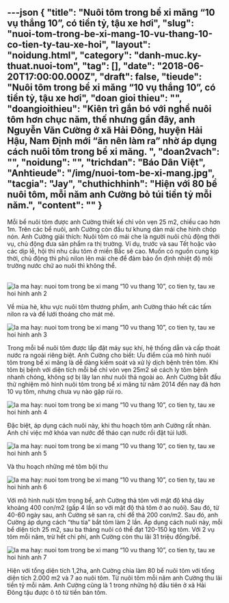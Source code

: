 ---json
{
    "title": "Nuôi tôm trong bể xi măng “10 vụ thắng 10”, có tiền tỷ, tậu xe hơi",
    "slug": "nuoi-tom-trong-be-xi-mang-10-vu-thang-10-co-tien-ty-tau-xe-hoi",
    "layout": "noidung.html",
    "category": "danh-muc.ky-thuat.nuoi-tom",
    "tag": [],
    "date": "2018-06-20T17:00:00.000Z",
    "draft": false,
    "tieude": "Nuôi tôm trong bể xi măng “10 vụ thắng 10”, có tiền tỷ, tậu xe hơi",
    "doan gioi thieu": "",
    "doangioithieu": "Kiên trì gắn bó với nghề nuôi tôm hơn chục năm, thế nhưng gần đây, anh Nguyễn Văn Cường ở xã Hải Đông, huyện Hải Hậu, Nam Định mới “ăn nên làm ra” nhờ áp dụng cách nuôi tôm trong bể xi măng. ",
    "doan2vach": "",
    "noidung": "",
    "trichdan": "Báo Dân Việt",
    "Anhtieude": "/img/nuoi-tom-be-xi-mang.jpg",
    "tacgia": "Jay",
    "chuthichhinh": "Hiện với 80 bể nuôi tôm, mỗi năm anh Cường bỏ túi tiền tỷ mỗi năm.",
    "__content__": ""
}
---
<p>Mỗi bể nu&ocirc;i t&ocirc;m được anh Cường thiết kế chỉ vỏn vẹn 25 m2, chiều cao hơn 1m. Tr&ecirc;n c&aacute;c bể nu&ocirc;i, anh Cường c&ograve;n đầu tư khung d&agrave;n m&aacute;i che h&igrave;nh ch&oacute;p n&oacute;n. Anh Cường giải th&iacute;ch: Nu&ocirc;i t&ocirc;m c&oacute; m&aacute;i che l&agrave; người nu&ocirc;i chủ động thời vụ, chủ động đưa sản phẩm ra thị trường. V&iacute; dụ, trước v&agrave; sau Tết hoặc v&agrave;o c&aacute;c dịp lễ, hội th&igrave; nhu cầu t&ocirc;m ở miền Bắc sẽ cao. Muốn c&oacute; nguồn cung kịp thời, chủ động th&igrave; phủ nilon l&ecirc;n m&aacute;i che để đảm bảo ổn định nhiệt độ m&ocirc;i trường nước&nbsp;chứ ao nu&ocirc;i th&igrave; kh&ocirc;ng thể.</p>

<p>&nbsp;<img alt="la ma hay: nuoi tom trong be xi mang “10 vu thang 10”, co tien ty, tau xe hoi hinh anh 2" src="http://streaming1.danviet.vn/upload/2-2018/images/2018-05-28/La-ma-hay-Nuoi-tom-trong-be-10-vu-thang-ca-10-lai-tien-ty-tau-xe-hoi-img_5215-1527502417-width640height426.jpg" title="LẠ MÀ HAY: Nuôi tôm trong bể xi măng “10 vụ thắng 10”, có tiền tỷ, tậu xe hơi hình ảnh 2" /></p>

<p>Về m&ugrave;a h&egrave;, khu vực nu&ocirc;i t&ocirc;m thương phẩm, anh Cường th&aacute;o hết c&aacute;c tấm nilon ra v&agrave; để lưới tho&aacute;ng cho m&aacute;t mẻ.</p>

<p><img alt="la ma hay: nuoi tom trong be xi mang “10 vu thang 10”, co tien ty, tau xe hoi hinh anh 3" src="http://streaming1.danviet.vn/upload/2-2018/images/2018-05-28/La-ma-hay-Nuoi-tom-trong-be-10-vu-thang-ca-10-lai-tien-ty-tau-xe-hoi-img_5238-1527502417-width640height426.jpg" title="LẠ MÀ HAY: Nuôi tôm trong bể xi măng “10 vụ thắng 10”, có tiền tỷ, tậu xe hơi hình ảnh 3" /></p>

<p>Trong mỗi bể nu&ocirc;i t&ocirc;m được lắp đặt m&aacute;y sục kh&iacute;, hệ thống dẫn v&agrave; cấp tho&aacute;t nước ra ngo&agrave;i ri&ecirc;ng biệt. Anh Cường cho biết: Ưu điểm của m&ocirc; h&igrave;nh nu&ocirc;i t&ocirc;m trong bể xi măng l&agrave; dễ d&agrave;ng kiểm so&aacute;t v&agrave; xử l&yacute; dịch bệnh tr&ecirc;n t&ocirc;m. Khi t&ocirc;m bị bệnh với diện t&iacute;ch mỗi bể chỉ vỏn vẹn 25m2 sẽ c&aacute;ch ly t&ocirc;m bệnh nhanh ch&oacute;ng, kh&ocirc;ng sợ bị l&acirc;y lan như nu&ocirc;i thả ngo&agrave;i ao. Anh Cường bắt đầu thử nghiệm m&ocirc; h&igrave;nh nu&ocirc;i t&ocirc;m trong bể xi măng từ năm 2014 đến nay đ&atilde; hơn 10 vụ t&ocirc;m, nhưng chưa vụ n&agrave;o gặp rủi ro.</p>

<p><img alt="la ma hay: nuoi tom trong be xi mang “10 vu thang 10”, co tien ty, tau xe hoi hinh anh 4" src="http://streaming1.danviet.vn/upload/2-2018/images/2018-05-28/La-ma-hay-Nuoi-tom-trong-be-10-vu-thang-ca-10-lai-tien-ty-tau-xe-hoi-img_5229-1527502417-width640height426.jpg" title="LẠ MÀ HAY: Nuôi tôm trong bể xi măng “10 vụ thắng 10”, có tiền tỷ, tậu xe hơi hình ảnh 4" /></p>

<p>Đặc biệt, &aacute;p dụng c&aacute;ch nu&ocirc;i n&agrave;y, khi thu hoạch t&ocirc;m anh Cường rất nh&agrave;n. Anh chỉ việc mở kh&oacute;a van nước để th&aacute;o cạn nước rồi&nbsp;đặt t&uacute;i lưới.</p>

<p><img alt="la ma hay: nuoi tom trong be xi mang “10 vu thang 10”, co tien ty, tau xe hoi hinh anh 5" src="http://streaming1.danviet.vn/upload/2-2018/images/2018-05-28/La-ma-hay-Nuoi-tom-trong-be-10-vu-thang-ca-10-lai-tien-ty-tau-xe-hoi-img_5257-1527502417-width640height426.jpg" title="LẠ MÀ HAY: Nuôi tôm trong bể xi măng “10 vụ thắng 10”, có tiền tỷ, tậu xe hơi hình ảnh 5" /></p>

<p>V&agrave; thu hoạch những mẻ t&ocirc;m bội thu</p>

<p><img alt="la ma hay: nuoi tom trong be xi mang “10 vu thang 10”, co tien ty, tau xe hoi hinh anh 6" src="http://streaming1.danviet.vn/upload/2-2018/images/2018-05-28/La-ma-hay-Nuoi-tom-trong-be-10-vu-thang-ca-10-lai-tien-ty-tau-xe-hoi-img_5261-1527502417-width640height426.jpg" title="LẠ MÀ HAY: Nuôi tôm trong bể xi măng “10 vụ thắng 10”, có tiền tỷ, tậu xe hơi hình ảnh 6" /></p>

<p>Với m&ocirc; h&igrave;nh nu&ocirc;i t&ocirc;m trong bể, anh Cường thả t&ocirc;m với mật độ kh&aacute; d&agrave;y khoảng 400 con/m2 (gấp 4 lần so với mật độ thả t&ocirc;m ở ao nu&ocirc;i). Sau đ&oacute;, từ 40-60 ng&agrave;y sau, anh Cường sẽ san ra, chỉ để thả 200 con/m2. Sau đ&oacute;, anh Cường &aacute;p dụng c&aacute;ch &ldquo;thu tỉa&rdquo; bắt t&ocirc;m l&agrave;m 2 lần. &Aacute;p dụng c&aacute;ch nu&ocirc;i n&agrave;y, mỗi bể diện t&iacute;ch 25 m2, sau ba th&aacute;ng nu&ocirc;i c&oacute; thể đạt 120-150 kg t&ocirc;m. Với 2 vụ t&ocirc;m mỗi năm, trừ hết chi ph&iacute;, anh Cường c&ograve;n thu l&atilde;i 31 triệu đồng/bể.</p>

<p><img alt="la ma hay: nuoi tom trong be xi mang “10 vu thang 10”, co tien ty, tau xe hoi hinh anh 7" src="http://streaming1.danviet.vn/upload/2-2018/images/2018-05-28/La-ma-hay-Nuoi-tom-trong-be-10-vu-thang-ca-10-lai-tien-ty-tau-xe-hoi-img_5273-1527502417-width640height426.jpg" title="LẠ MÀ HAY: Nuôi tôm trong bể xi măng “10 vụ thắng 10”, có tiền tỷ, tậu xe hơi hình ảnh 7" /></p>

<p>Hiện với tổng diện t&iacute;ch 1,2ha, anh Cường chia l&agrave;m 80 bể nu&ocirc;i t&ocirc;m với tổng diện t&iacute;ch 2.000 m2 v&agrave; 7 ao nu&ocirc;i t&ocirc;m. Từ nu&ocirc;i t&ocirc;m mỗi năm anh Cường thu l&atilde;i tiền tỷ mỗi năm. Anh Cường cũng l&agrave; 1 trong những hộ đầu ti&ecirc;n ở x&atilde; Hải Đ&ocirc;ng tậu được &ocirc; t&ocirc; từ tiền b&aacute;n t&ocirc;m.</p>
